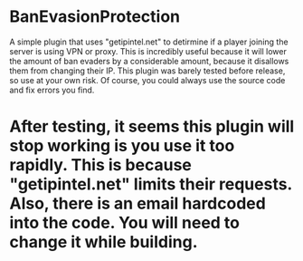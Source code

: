 # BanEvasionProtection

A simple plugin that uses "getipintel.net" to detirmine if a player joining the server is using VPN or proxy. This is incredibly useful because it will lower the amount of ban evaders by a considerable amount, because it disallows them from changing their IP. This plugin was barely tested before release, so use at your own risk. Of course, you could always use the source code and fix errors you find.

# After testing, it seems this plugin will stop working is you use it too rapidly. This is because "getipintel.net" limits their requests. Also, there is an email hardcoded into the code. You will need to change it while building.
